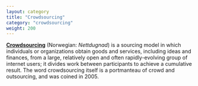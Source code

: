 ```yaml
---
layout: category
title: "Crowdsourcing"
category: "crowdsourcing"
weight: 200
---
```


[**Crowdsourcing**](https://en.wikipedia.org/wiki/Crowdsourcing) (Norwegian: *Nettdugnad*) is a sourcing model in which individuals or organizations obtain goods and services, including ideas and finances, from a large, relatively open and often rapidly-evolving group of internet users; it divides work between participants to achieve a cumulative result. The word crowdsourcing itself is a portmanteau of crowd and outsourcing, and was coined in 2005.
